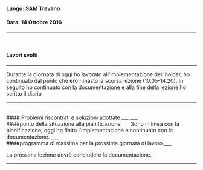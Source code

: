 #### Luogo: SAM Trevano
#### Data: 14 Ottobre 2016
___
<br>

#### Lavori svolti
___

Durante la giornata di oggi ho lavorato all'implementazione dell'holder, ho continuato dal punto che ero rimasto la scorsa lezione (10.05-14.20).
In seguito ho continuato con la documentazione e alla fine della lezione ho scritto il diario

___
<br>
#### Problemi riscontrati e soluzioni adottate
___
___
<br>
####punto della situazione alla pianificazione
___
Sono in linea con la pianificazione, oggi ho finito l'implementazione e continuato con la documentazione.
___
<br>
####programma di massima per la prossima giornata di lavoro
___

La prossima lezione dovrò concludere la documentazione.
___